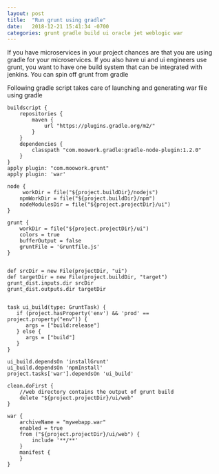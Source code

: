 ```yaml
---
layout: post
title:  "Run grunt using gradle"
date:   2018-12-21 15:41:34 -0700
categories: grunt gradle build ui oracle jet weblogic war
---
```

If you have microservices in your project chances are that you are using gradle for your microservices. If you also have ui and ui engineers use grunt, you want to have one build system that can be integrated with jenkins. You can spin off grunt from gradle

Following gradle script takes care of launching and generating war file using gradle

```
buildscript {
    repositories {
        maven {
            url "https://plugins.gradle.org/m2/"
        }
    }
    dependencies {
        classpath "com.moowork.gradle:gradle-node-plugin:1.2.0"
    }
}
apply plugin: "com.moowork.grunt"
apply plugin: 'war'

node {
     workDir = file("${project.buildDir}/nodejs")
    npmWorkDir = file("${project.buildDir}/npm")
    nodeModulesDir = file("${project.projectDir}/ui")
}

grunt {
    workDir = file("${project.projectDir}/ui")
    colors = true
    bufferOutput = false
    gruntFile = 'Gruntfile.js'
}


def srcDir = new File(projectDir, "ui")
def targetDir = new File(project.buildDir, "target")
grunt_dist.inputs.dir srcDir
grunt_dist.outputs.dir targetDir


task ui_build(type: GruntTask) {
   if (project.hasProperty('env') && 'prod' == project.property("env")) {
      args = ["build:release"]
   } else {
      args = ["build"]
   }
}

ui_build.dependsOn 'installGrunt'
ui_build.dependsOn 'npmInstall'
project.tasks['war'].dependsOn 'ui_build'

clean.doFirst {
    //web directory contains the output of grunt build
    delete "${project.projectDir}/ui/web"
}

war {
    archiveName = "mywebapp.war"
    enabled = true
    from ("${project.projectDir}/ui/web") {
        include '**/**'
    }
    manifest {
    }
}

```